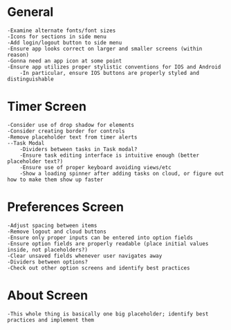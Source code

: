 # General

    -Examine alternate fonts/font sizes
    -Icons for sections in side menu
    -Add login/logout button to side menu
    -Ensure app looks correct on larger and smaller screens (within reason)
    -Gonna need an app icon at some point
    -Ensure app utilizes proper stylistic conventions for IOS and Android
        -In particular, ensure IOS buttons are properly styled and distinguishable

# Timer Screen

    -Consider use of drop shadow for elements
    -Consider creating border for controls
    -Remove placeholder text from timer alerts
    --Task Modal
        -Dividers between tasks in Task modal?
        -Ensure task editing interface is intuitive enough (better placeholder text?)
        -Ensure use of proper keyboard avoiding views/etc
        -Show a loading spinner after adding tasks on cloud, or figure out how to make them show up faster

# Preferences Screen

    -Adjust spacing between items
    -Remove logout and cloud buttons
    -Ensure only proper inputs can be entered into option fields
    -Ensure option fields are properly readable (place initial values inside, not placeholders?)
    -Clear unsaved fields whenever user navigates away
    -Dividers between options?
    -Check out other option screens and identify best practices

# About Screen

    -This whole thing is basically one big placeholder; identify best practices and implement them
